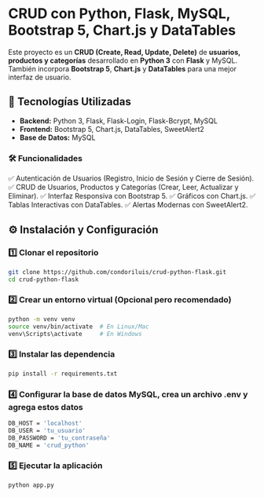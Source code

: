 # CRUD con Python, Flask, MySQL, Bootstrap 5, Chart.js y DataTables

Este proyecto es un **CRUD (Create, Read, Update, Delete)** de **usuarios, productos y categorías** desarrollado en **Python 3** con **Flask** y MySQL. También incorpora **Bootstrap 5**, **Chart.js** y **DataTables** para una mejor interfaz de usuario.

## 🚀 Tecnologías Utilizadas

- **Backend:** Python 3, Flask, Flask-Login, Flask-Bcrypt, MySQL
- **Frontend:** Bootstrap 5, Chart.js, DataTables, SweetAlert2
- **Base de Datos:** MySQL

### 🛠️ Funcionalidades

✅ Autenticación de Usuarios (Registro, Inicio de Sesión y Cierre de Sesión).
✅ CRUD de Usuarios, Productos y Categorías (Crear, Leer, Actualizar y Eliminar).
✅ Interfaz Responsiva con Bootstrap 5.
✅ Gráficos con Chart.js.
✅ Tablas Interactivas con DataTables.
✅ Alertas Modernas con SweetAlert2.

## ⚙️ Instalación y Configuración

### 1️⃣ **Clonar el repositorio**

```bash
git clone https://github.com/condoriluis/crud-python-flask.git
cd crud-python-flask
```

### 2️⃣ **Crear un entorno virtual (Opcional pero recomendado)**

```bash
python -m venv venv
source venv/bin/activate  # En Linux/Mac
venv\Scripts\activate     # En Windows
```

### 3️⃣ Instalar las dependencia

```bash
pip install -r requirements.txt
```

### 4️⃣ Configurar la base de datos MySQL, crea un archivo .env y agrega estos datos

```bash
DB_HOST = 'localhost'
DB_USER = 'tu_usuario'
DB_PASSWORD = 'tu_contraseña'
DB_NAME = 'crud_python'
```

### 5️⃣ Ejecutar la aplicación

```bash
python app.py
```

